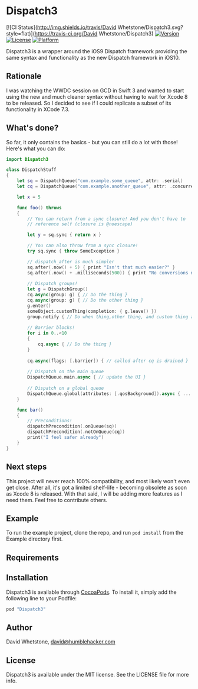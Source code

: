 # Dispatch3

[![CI Status](http://img.shields.io/travis/David Whetstone/Dispatch3.svg?style=flat)](https://travis-ci.org/David Whetstone/Dispatch3)
[![Version](https://img.shields.io/cocoapods/v/Dispatch3.svg?style=flat)](http://cocoapods.org/pods/Dispatch3)
[![License](https://img.shields.io/cocoapods/l/Dispatch3.svg?style=flat)](http://cocoapods.org/pods/Dispatch3)
[![Platform](https://img.shields.io/cocoapods/p/Dispatch3.svg?style=flat)](http://cocoapods.org/pods/Dispatch3)

Dispatch3 is a wrapper around the iOS9 Dispatch framework providing the same syntax and functionality as the new Dispatch framework in iOS10.

## Rationale

I was watching the WWDC session on GCD in Swift 3 and wanted to start using the new and much cleaner syntax without having to wait for Xcode 8 to be released.  So I decided to see if I could replicate a subset of its functionality in XCode 7.3.

## What's done?

So far, it only contains the basics - but you can still do a lot with those!  Here's what you can do:

```swift
import Dispatch3

class DispatchStuff
{
    let sq = DispatchQueue("com.example.some_queue", attr: .serial)
    let cq = DispatchQueue("com.example.another_queue", attr: .concurrent)

    let x = 5

    func foo() throws
    {
        // You can return from a sync closure! And you don't have to
        // reference self (closure is @noescape)

        let y = sq.sync { return x }

        // You can also throw from a sync closure!
        try sq.sync { throw SomeException }

        // dispatch_after is much simpler
        sq.after(.now() + 5) { print "Isn't that much easier?" }
        sq.after(.now() + .milliseconds(500)) { print "No conversions necessary" }
        
        // Dispatch groups!
        let g = DispatchGroup()
        cq.async(group: g) { // Do the thing }
        cq.async(group: g) { // Do the other thing }
        g.enter()
        someObject.customThing(completion: { g.leave() })
        group.notify { // Do when thing,other thing, and custom thing are done }
        
        // Barrier blocks!
        for i in 0..<10
        {
            cq.async { // Do the thing }
        }
        
        cq.async(flags: [.barrier]) { // called after cq is drained }
        
        // Dispatch on the main queue
        DispatchQueue.main.async { // update the UI }
        
        // Dispatch on a global queue
        DispatchQueue.global(attributes: [.qosBackground]).async { ... }
    }

    func bar()
    {
        // Preconditions!
        dispatchPrecondition(.onQueue(sq))
        dispatchPrecondition(.notOnQueue(cq))
        print("I feel safer already")
    }
}
```

## Next steps

This project will never reach 100% compatibility, and most likely won't even get close.  After all, it's got a limited shelf-life - becoming obsolete as soon as Xcode 8 is released.  With that said, I will be adding more features as I need them.  Feel free to contribute others.

## Example

To run the example project, clone the repo, and run `pod install` from the Example directory first.

## Requirements

## Installation

Dispatch3 is available through [CocoaPods](http://cocoapods.org). To install
it, simply add the following line to your Podfile:

```ruby
pod "Dispatch3"
```

## Author

David Whetstone, david@humblehacker.com

## License

Dispatch3 is available under the MIT license. See the LICENSE file for more info.
